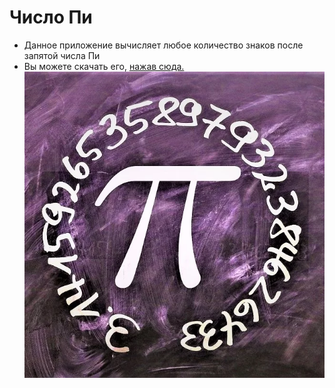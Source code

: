 # Число Пи
- Данное приложение вычисляет любое количество знаков после запятой числа Пи
- Вы можете скачать его, [нажав сюда.](https://github.com/vankad24/Number-Pi/raw/master/Number%20Pi.apk)
![](Pi.png)
